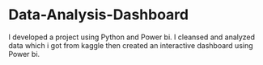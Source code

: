 # Data-Analysis-Dashboard
I developed a project using Python and Power bi. I cleansed and analyzed data which i got from kaggle then created an interactive dashboard using Power bi.
